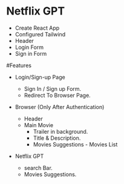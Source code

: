 # Netflix GPT

- Create React App
- Configured Tailwind
- Header
- Login Form
- Sign in Form

#Features

- Login/Sign-up Page

  - Sign In / Sign up Form.
  - Redirect To Browser Page.

- Browser (Only After Authentication)
  - Header
  - Main Movie
    - Trailer in background.
    - Title & Description.
    - Movies Suggestions - Movies List
- Netflix GPT
  - search Bar.
  - Movies Suggestions.
